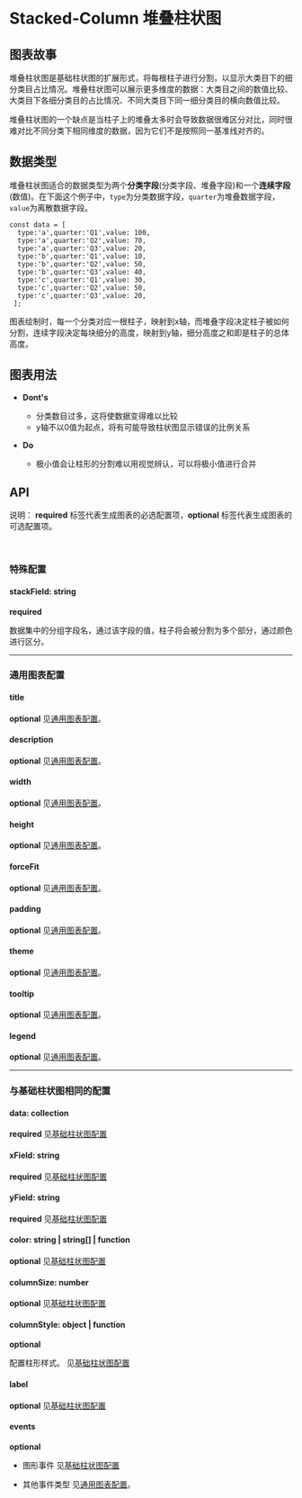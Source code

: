 # Stacked-Column 堆叠柱状图

## 图表故事
堆叠柱状图是基础柱状图的扩展形式，将每根柱子进行分割，以显示大类目下的细分类目占比情况。堆叠柱状图可以展示更多维度的数据：大类目之间的数值比较、大类目下各细分类目的占比情况、不同大类目下同一细分类目的横向数值比较。

堆叠柱状图的一个缺点是当柱子上的堆叠太多时会导致数据很难区分对比，同时很难对比不同分类下相同维度的数据，因为它们不是按照同一基准线对齐的。

## 数据类型
堆叠柱状图适合的数据类型为两个**分类字段**(分类字段、堆叠字段)和一个**连续字段**(数值)。在下面这个例子中，`type`为分类数据字段，`quarter`为堆叠数据字段，`value`为离散数据字段。

```
const data = [
  type:'a',quarter:'Q1',value: 100,
  type:'a',quarter:'Q2',value: 70,
  type:'a',quarter:'Q3',value: 20,
  type:'b',quarter:'Q1',value: 10,
  type:'b',quarter:'Q2',value: 50,
  type:'b',quarter:'Q3',value: 40,
  type:'c',quarter:'Q1',value: 30,
  type:'c',quarter:'Q2',value: 50,
  type:'c',quarter:'Q3',value: 20,
 ];
```
图表绘制时，每一个分类对应一根柱子，映射到x轴，而堆叠字段决定柱子被如何分割，连续字段决定每块细分的高度，映射到y轴，细分高度之和即是柱子的总体高度。


## 图表用法

- **Dont's**
  - 分类数目过多，这将使数据变得难以比较
  - y轴不以0值为起点，将有可能导致柱状图显示错误的比例关系



- **Do**
  - 极小值会让柱形的分割难以用视觉辨认，可以将极小值进行合并
 
  
## API

说明： **required** 标签代表生成图表的必选配置项，**optional** 标签代表生成图表的可选配置项。

<br/>

### 特殊配置

#### stackField: string
**required**

数据集中的分组字段名，通过该字段的值，柱子将会被分割为多个部分，通过颜色进行区分。


***

### 通用图表配置

#### title
**optional** 见[通用图表配置](../generalConfig.zh-CN.md)。

#### description
**optional** 见[通用图表配置](../generalConfig.zh-CN.md)。

#### width
**optional** 见[通用图表配置](../generalConfig.zh-CN.md)。

#### height
**optional** 见[通用图表配置](../generalConfig.zh-CN.md)。

#### forceFit
**optional** 见[通用图表配置](../generalConfig.zh-CN.md)。

#### padding
**optional** 见[通用图表配置](../generalConfig.zh-CN.md)。

#### theme
**optional** 见[通用图表配置](../generalConfig.zh-CN.md)。

#### tooltip
**optional**  见[通用图表配置](../generalConfig.zh-CN.md)。

#### legend
**optional**  见[通用图表配置](../generalConfig.zh-CN.md)。

***

### 与基础柱状图相同的配置

#### data: collection
**required** 见[基础柱状图配置](./column.zh-CN.md)

#### xField: string
**required** 见[基础柱状图配置](./column.zh-CN.md)


#### yField: string
**required** 见[基础柱状图配置](./column.zh-CN.md)


#### color: string | string[] | function
**optional** 见[基础柱状图配置](./column.zh-CN.md)

#### columnSize: number
**optional** 见[基础柱状图配置](./column.zh-CN.md)


#### columnStyle: object | function
**optional**

配置柱形样式。 见[基础柱状图配置](./column.zh-CN.md)


#### label
**optional** 见[基础柱状图配置](./column.zh-CN.md)


#### events
**optional**

- 图形事件 见[基础柱状图配置](./column.zh-CN.md)

- 其他事件类型 见[通用图表配置](../generalConfig.zh-CN.md)。
